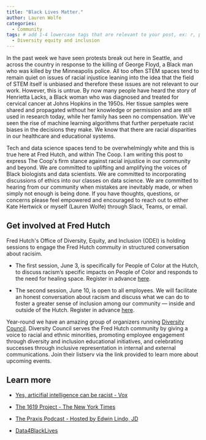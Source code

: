 ```yaml
---
title: "Black Lives Matter."
author: Lauren Wolfe
categories:
  - Community
tags: # add 1-4 lowercase tags that are relevant to your post, ex: r, python, genomics, workflows
  - Diversity equity and inclusion
---
```

In the past week we have seen protests break out here in Seattle, and across the country in response to the killing of George Floyd, a Black man who was killed by the Minneapolis police.  All too often STEM spaces tend to remain quiet on issues of racial injustice leaning into the idea that the field of STEM itself is unbiased and therefore these issues are not relevant to our work. However, this is untrue. By now many people have heard the story of Henrietta Lacks, a Black woman who was diagnosed and treated for cervical cancer at Johns Hopkins in the 1950s. Her tissue samples were shared and propagated without her knowledge or permission and are still used in research today, while her family has seen no compensation. We've seen the rise of machine learning algorithms that further perpetuate racist biases in the decisions they make. We know that there are racial disparities in our healthcare and educational systems. 

Tech and data science spaces tend to be overwhelmingly white and this is true here at Fred Hutch, and within The Coop. I am writing this post to express The Coop's firm stance against racial injustice in our community and beyond. We are committed to uplifting and amplifying the voices of Black biologists and data scientists. We are committed to incorporating discussions of ethics into our classes on data science. We are committed to hearing from our community when mistakes are inevitably made, or when simply not enough is being done. If you have thoughts, questions, or concerns please feel empowered and encouraged to reach out to either Kate Hertwick or myself (Lauren Wolfe) through Slack, Teams, or email.

## Get involved at Fred Hutch

Fred Hutch's Office of Diversity, Equity, and Inclusion (ODEI) is holding sessions to engage the Fred Hutch commuity in structured conversation about racisim.

* The first session, June 3, is specifically for People of Color at the Hutch, to discuss racism’s specific impacts on People of Color and responds to the need for healing space. Register in advance [here](https://zoom.us/meeting/register/tJYlcuqgqTwsGNX0Rawg0FARCjprtTmdpIwB).

* The second session, June 10, is open to all employees. We will facilitate an honest conversation about racism and discuss what we can do to foster a greater sense of inclusion among our community — inside and outside of the Hutch. Register in advance [here](https://zoom.us/meeting/register/tJErce6prjwuHNTYjaSQWFFiTfR78rDe7xEo).

Year-round we have an amazing group of organizers running [Diversity Council](https://centernet.fredhutch.org/cn/u/di/erg/diversity-council.html). Diversity Council serves the Fred Hutch community by giving a voice to racial and ethnic minorities, promoting employee engagement through diversity and inclusion educational initiatives, and celebrating successes through inclusive representation in internal and external communications. Join their listserv via the link provided to learn more about upcoming events.

## Learn more

* [Yes, articifial intelligence can be racist - Vox](https://www.vox.com/science-and-health/2019/1/23/18194717/alexandria-ocasio-cortez-ai-bias)

* [The 1619 Project - The New York Times](https://www.nytimes.com/interactive/2019/08/14/magazine/1619-america-slavery.html)

* [The Praxis Podcast - Hosted by Edwin Lindo, JD](https://clime.washington.edu/praxis)

* [Data4BlackLives](http://d4bl.org/)
